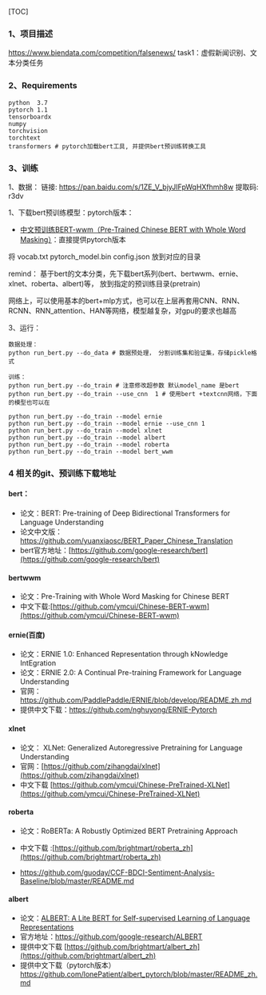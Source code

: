 [TOC]
### 1、项目描述
https://www.biendata.com/competition/falsenews/
task1：虚假新闻识别、文本分类任务

### 2、Requirements
```
python  3.7
pytorch 1.1
tensorboardx
numpy
torchvision
torchtext
transformers # pytorch加载bert工具, 并提供bert预训练转换工具
```
### 3、训练
1、数据：
链接: https://pan.baidu.com/s/1ZE_V_bjyJIFpWqHXfhmh8w 提取码: r3dv 

1、下载bert预训练模型：pytorch版本：

* [中文预训练BERT-wwm（Pre-Trained Chinese BERT with Whole Word Masking）](https://github.com/ymcui/Chinese-BERT-wwm#%E4%B8%AD%E6%96%87%E6%A8%A1%E5%9E%8B%E4%B8%8B%E8%BD%BD)：直接提供pytorch版本

将 vocab.txt pytorch_model.bin config.json 放到对应的目录


remind： 基于bert的文本分类，先下载bert系列(bert、bertwwm、ernie、xlnet、roberta、albert)等， 放到指定的预训练目录(pretrain)

网络上，可以使用基本的bert+mlp方式，也可以在上层再套用CNN、RNN、RCNN、RNN_attention、HAN等网络，模型越复杂，对gpu的要求也越高

3、运行：
```
数据处理：
python run_bert.py --do_data # 数据预处理， 分割训练集和验证集，存储pickle格式

训练：
python run_bert.py --do_train # 注意修改超参数 默认model_name 是bert
python run_bert.py --do_train --use_cnn  1 # 使用bert +textcnn网络，下面的模型也可以在

python run_bert.py --do_train --model ernie
python run_bert.py --do_train --model ernie --use_cnn 1
python run_bert.py --do_train --model xlnet
python run_bert.py --do_train --model albert
python run_bert.py --do_train --model roberta
python run_bert.py --do_train --model bert_wwm

```

### 4 相关的git、预训练下载地址

#### bert：
- 论文：BERT: Pre-training of Deep Bidirectional Transformers for Language Understanding
- 论文中文版： https://github.com/yuanxiaosc/BERT_Paper_Chinese_Translation
- bert官方地址：[https://github.com/google-research/bert](https://github.com/google-research/bert)

#### bertwwm
- 论文：Pre-Training with Whole Word Masking for Chinese BERT
- 中文下载:[https://github.com/ymcui/Chinese-BERT-wwm](https://github.com/ymcui/Chinese-BERT-wwm) 

#### ernie(百度)
- 论文：ERNIE 1.0: Enhanced Representation through kNowledge IntEgration
- 论文：ERNIE 2.0: A Continual Pre-training Framework for Language Understanding
- 官网：https://github.com/PaddlePaddle/ERNIE/blob/develop/README.zh.md
- 提供中文下载：https://github.com/nghuyong/ERNIE-Pytorch

#### xlnet
- 论文： XLNet: Generalized Autoregressive Pretraining for Language Understanding
- 官网：[https://github.com/zihangdai/xlnet](https://github.com/zihangdai/xlnet)
- 中文下载 [https://github.com/ymcui/Chinese-PreTrained-XLNet](https://github.com/ymcui/Chinese-PreTrained-XLNet)
#### roberta
- 论文：RoBERTa: A Robustly Optimized BERT Pretraining Approach

- 中文下载 :[https://github.com/brightmart/roberta_zh](https://github.com/brightmart/roberta_zh)
-  https://github.com/guoday/CCF-BDCI-Sentiment-Analysis-Baseline/blob/master/README.md

#### albert
- 论文：[ALBERT: A Lite BERT for Self-supervised Learning of Language Representations](https://arxiv.org/abs/1909.11942)
- 官方地址：https://github.com/google-research/ALBERT
- 提供中文下载 [https://github.com/brightmart/albert_zh](https://github.com/brightmart/albert_zh)
- 提供中文下载（pytorch版本） https://github.com/lonePatient/albert_pytorch/blob/master/README_zh.md

